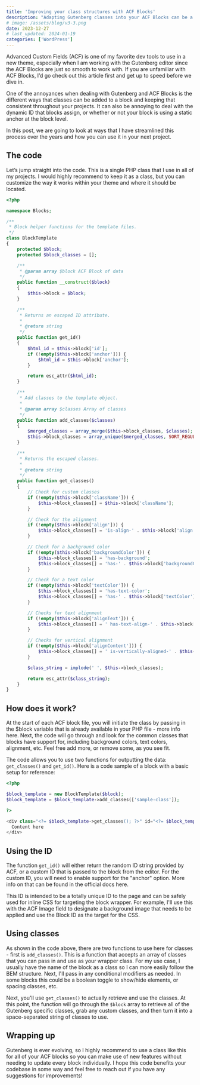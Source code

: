 ```yaml
---
title: 'Improving your class structures with ACF Blocks'
description: "Adapting Gutenberg classes into your ACF Blocks can be a pain. Let's look at ways to make that better."
# image: /assets/blog/v3-3.png
date: 2023-12-27
# last_updated: 2024-01-19
categories: ['WordPress']
---
```


Advanced Custom Fields (ACF) is one of my favorite dev tools to use in a new theme, especially when I am working with the Gutenberg editor since the ACF Blocks are just so smooth to work with. If you are unfamiliar with ACF Blocks, I’d go check out this article first and get up to speed before we dive in.

One of the annoyances when dealing with Gutenberg and ACF Blocks is the different ways that classes can be added to a block and keeping that consistent throughout your projects. It can also be annoying to deal with the dynamic ID that blocks assign, or whether or not your block is using a static anchor at the block level.

In this post, we are going to look at ways that I have streamlined this process over the years and how you can use it in your next project.

## The code

Let’s jump straight into the code. This is a single PHP class that I use in all of my projects. I would highly recommend to keep it as a class, but you can customize the way it works within your theme and where it should be located.

```php [block-wrapper.php]
<?php

namespace Blocks;

/**
 * Block helper functions for the template files.
 */
class BlockTemplate
{
    protected $block;
    protected $block_classes = [];

    /**
     * @param array $block ACF Block of data
     */
    public function __construct($block)
    {
        $this->block = $block;
    }

    /**
     * Returns an escaped ID attribute.
     * 
     * @return string
     */
    public function get_id()
    {
        $html_id = $this->block['id'];
        if (!empty($this->block['anchor'])) {
            $html_id = $this->block['anchor'];
        }

        return esc_attr($html_id);
    }

    /**
     * Add classes to the template object.
     * 
     * @param array $classes Array of classes
     */
    public function add_classes($classes)
    {
        $merged_classes = array_merge($this->block_classes, $classes);
        $this->block_classes = array_unique($merged_classes, SORT_REGULAR);
    }

    /**
     * Returns the escaped classes.
     * 
     * @return string
     */
    public function get_classes()
    {
        // Check for custom classes
        if (!empty($this->block['className'])) {
            $this->block_classes[] = $this->block['className'];
        }

        // Check for the alignment
        if (!empty($this->block['align'])) {
            $this->block_classes[] = 'is-align-' . $this->block['align'];
        }

        // Check for a background color
        if (!empty($this->block['backgroundColor'])) {
            $this->block_classes[] = 'has-background';
            $this->block_classes[] = 'has-' . $this->block['backgroundColor'] . '-background-color';
        }

        // Check for a text color
        if (!empty($this->block['textColor'])) {
            $this->block_classes[] = 'has-text-color';
            $this->block_classes[] = 'has-' . $this->block['textColor'] . '-color';
        }

        // Checks for text alignment
        if (!empty($this->block['alignText'])) {
            $this->block_classes[] = ' has-text-align-' . $this->block['alignText'];
        }

        // Checks for vertical alignment
        if (!empty($this->block['alignContent'])) {
            $this->block_classes[] = ' is-vertically-aligned-' . $this->block['alignContent'];
        }

        $class_string = implode(' ', $this->block_classes);

        return esc_attr($class_string);
    }
}
```

## How does it work?

At the start of each ACF block file, you will initiate the class by passing in the $block variable that is already available in your PHP file - more info here. Next, the code will go through and look for the common classes that blocks have support for, including background colors, text colors, alignment, etc. Feel free add more, or remove some, as you see fit.

The code allows you to use two functions for outputting the data: `get_classes()` and `get_id()`. Here is a code sample of a block with a basic setup for reference:

```php [sample-block.php]
<?php

$block_template = new BlockTemplate($block);
$block_template = $block_template->add_classes(['sample-class']);

?>

<div class="<?= $block_template->get_classes(); ?>" id="<?= $block_template->get_id() ?>">
  Content here
</div>
```

## Using the ID

The function `get_id()` will either return the random ID string provided by ACF, or a custom ID that is passed to the block from the editor. For the custom ID, you will need to enable support for the "anchor" option. More info on that can be found in the official docs here.

This ID is intended to be a totally unique ID to the page and can be safely used for inline CSS for targeting the block wrapper. For example, I'll use this with the ACF Image field to designate a background image that needs to be applied and use the Block ID as the target for the CSS.

## Using classes

As shown in the code above, there are two functions to use here for classes - first is `add_classes()`. This is a function that accepts an array of classes that you can pass in and use as your wrapper class. For my use case, I usually have the name of the block as a class so I can more easily follow the BEM structure. Next, I'll pass in any conditional modifiers as needed. In some blocks this could be a boolean toggle to show/hide elements, or spacing classes, etc.

Next, you'll use `get_classes()` to actually retrieve and use the classes. At this point, the function will go through the `$block` array to retrieve all of the Gutenberg specific classes, grab any custom classes, and then turn it into a space-separated string of classes to use.

## Wrapping up

Gutenberg is ever evolving, so I highly recommend to use a class like this for all of your ACF blocks so you can make use of new features without needing to update every block individually. I hope this code benefits your codebase in some way and feel free to reach out if you have any suggestions for improvements!
